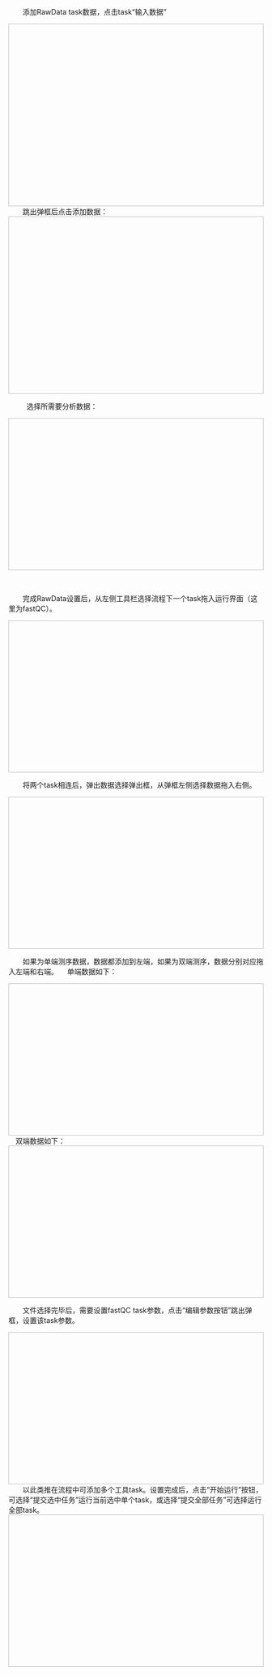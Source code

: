 　　添加RawData task数据，点击task“输入数据”
<div style="text-align:center"><img data-src="17.png" width="650px" height="360px" ></img>
</div>
　　跳出弹框后点击添加数据：
<div style="text-align:center"><img data-src="18.png" width="600px" height="350px" ></img>
</div>

&nbsp;
　　选择所需要分析数据：
<div style="text-align:center"><img data-src="19.png" width="600px" height="300px" ></img>
</div>

&nbsp;

　　完成RawData设置后，从左侧工具栏选择流程下一个task拖入运行界面（这里为fastQC）。
<div style="text-align:center"><img data-src="20.png" width="600px" height="300px" ></img>
</div>

　　将两个task相连后，弹出数据选择弹出框，从弹框左侧选择数据拖入右侧。
<div style="text-align:center"><img data-src="21.png" width="600px" height="300px" ></img>
</div>

　　如果为单端测序数据，数据都添加到左端，如果为双端测序，数据分别对应拖入左端和右端。
　单端数据如下：
<div style="text-align:center"><img data-src="22.png" width="600px" height="300px" ></img>
</div>
　双端数据如下：
<div style="text-align:center"><img data-src="23.png" width="600px" height="300px" ></img>
</div>

　　文件选择完毕后，需要设置fastQC task参数，点击“编辑参数按钮”跳出弹框，设置该task参数。
<div style="text-align:center"><img data-src="24.png" width="600px" height="300px" ></img>
</div>
　　以此类推在流程中可添加多个工具task。设置完成后，点击“开始运行”按钮，可选择“提交选中任务”运行当前选中单个task，或选择“提交全部任务”可选择运行全部task。
<div style="text-align:center"><img data-src="25.png" width="600px" height="300px" ></img>
</div>

